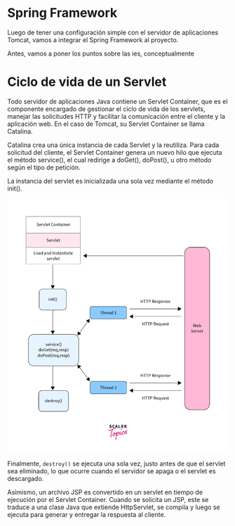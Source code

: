 # Spring Framework

Luego de tener una configuración simple con el servidor de aplicaciones Tomcat, vamos a integrar el Spring Framework al proyecto.

Antes, vamos a poner los puntos sobre las ies, conceptualmente


# Ciclo de vida de un Servlet

Todo servidor de aplicaciones Java contiene un Servlet Container, que es el componente encargado de gestionar el ciclo de vida de los servlets, manejar las solicitudes HTTP y facilitar la comunicación entre el cliente y la aplicación web. En el caso de Tomcat, su Servlet Container se llama Catalina.

Catalina crea una única instancia de cada Servlet y la reutiliza. Para cada solicitud del cliente, el Servlet Container genera un nuevo hilo que ejecuta el método service(), el cual redirige a doGet(), doPost(), u otro método según el tipo de petición.

La instancia del servlet es inicializada una sola vez mediante el método init().

<p align="center">
        <img src="https://github.com/Domiciano/Compunet2-251/blob/main/Images/image6.png" width="512">
</p>

Finalmente, `destroy()` se ejecuta una sola vez, justo antes de que el servlet sea eliminado, lo que ocurre cuando el servidor se apaga o el servlet es descargado.

Asimismo, un archivo JSP es convertido en un servlet en tiempo de ejecución por el Servlet Container. Cuando se solicita un JSP, este se traduce a una clase Java que extiende HttpServlet, se compila y luego se ejecuta para generar y entregar la respuesta al cliente.
